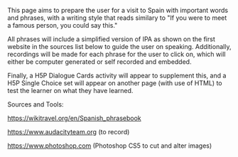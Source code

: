 
This page aims to prepare the user for a visit to Spain with important words and phrases, with a writing style that reads similary to "If you were to meet a famous person, you could say this."

All phrases will include a simplified version of IPA as shown on the first website in the sources list below to guide the user on speaking. Additionally, recordings will be made for each phrase for the user to click on, which will either be computer generated or self recorded and embedded.

Finally, a H5P Dialogue Cards activity will appear to supplement this, and a H5P Single Choice set will appear on another page (with use of HTML) to test the learner on what they have learned. 

Sources and Tools:

https://wikitravel.org/en/Spanish_phrasebook

https://www.audacityteam.org (to record)

https://www.photoshop.com (Photoshop CS5 to cut and alter images)
